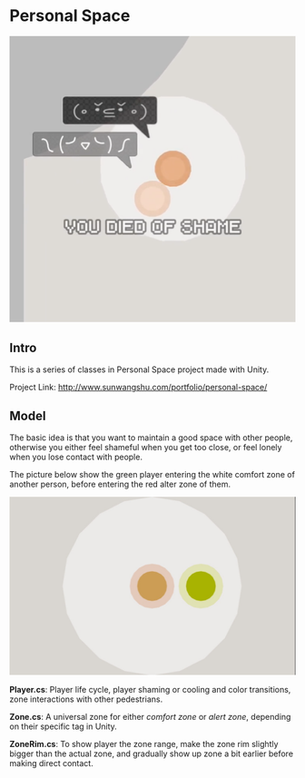 # Personal Space
![alt text](img/tb2.png?raw=true)

## Intro
This is a series of classes in Personal Space project made with Unity.

Project Link: http://www.sunwangshu.com/portfolio/personal-space/

## Model
The basic idea is that you want to maintain a good space with other people, otherwise you either feel shameful when you get too close, or feel lonely when you lose contact with people.

The picture below show the green player entering the white comfort zone of another person, before entering the red alter zone of them.

![alt text](img/Personal_Space_Model.jpeg?raw=true)

**Player.cs**: Player life cycle, player shaming or cooling and color transitions, zone interactions with other pedestrians.

**Zone.cs**: A universal zone for either *comfort zone* or *alert zone*, depending on their specific tag in Unity.

**ZoneRim.cs**: To show player the zone range, make the zone rim slightly bigger than the actual zone, and gradually show up zone a bit earlier before making direct contact.
